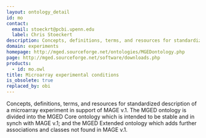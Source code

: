 ```yaml
---
layout: ontology_detail
id: mo
contact: 
  email: stoeckrt@pcbi.upenn.edu
  label: Chris Stoeckert
description: Concepts, definitions, terms, and resources for standardized description of a microarray experiment in support of MAGE v.1. The MGED ontology is divided into the MGED Core ontology which is intended to be stable and in synch with MAGE v.1; and the MGED Extended ontology which adds further associations and classes not found in MAGE v.1.
domain: experiments
homepage: http://mged.sourceforge.net/ontologies/MGEDontology.php
page: http://mged.sourceforge.net/software/downloads.php
products: 
  - id: mo.owl
title: Microarray experimental conditions
is_obsolete: true
replaced_by: obi
---
```


Concepts, definitions, terms, and resources for standardized description of a microarray experiment in support of MAGE v.1. The MGED ontology is divided into the MGED Core ontology which is intended to be stable and in synch with MAGE v.1; and the MGED Extended ontology which adds further associations and classes not found in MAGE v.1.
